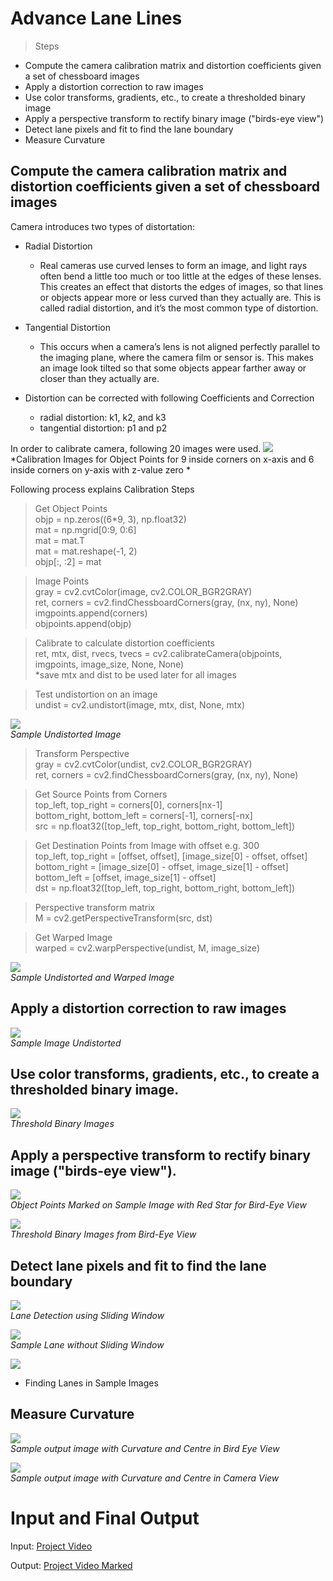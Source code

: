 # Advance Lane Lines
> Steps
* Compute the camera calibration matrix and distortion coefficients given a set of chessboard images
* Apply a distortion correction to raw images
* Use color transforms, gradients, etc., to create a thresholded binary image
* Apply a perspective transform to rectify binary image ("birds-eye view")
* Detect lane pixels and fit to find the lane boundary
* Measure Curvature


## Compute the camera calibration matrix and distortion coefficients given a set of chessboard images
Camera introduces two types of distortation:
* Radial Distortion
    * Real cameras use curved lenses to form an image, and light rays often bend a little too much or too little at the edges of these lenses. This creates an effect that distorts the edges of images, so that lines or objects appear more or less curved than they actually are. This is called radial distortion, and it’s the most common type of distortion.
* Tangential Distortion
    * This occurs when a camera’s lens is not aligned perfectly parallel to the imaging plane, where the camera film or sensor is. This makes an image look tilted so that some objects appear farther away or closer than they actually are.
    
* Distortion can be corrected with following Coefficients and Correction
    * radial distortion: k1, k2, and k3
    * tangential distortion: p1 and p2
    
In order to calibrate camera, following 20 images were used.
![](images/calibration.png)<br>
*Calibration Images for Object Points for 9 inside corners on x-axis and 6 inside corners on y-axis with z-value zero *

Following process explains Calibration Steps

> Get Object Points  
objp = np.zeros((6*9, 3), np.float32)  
mat = np.mgrid[0:9, 0:6]  
mat = mat.T  
mat = mat.reshape(-1, 2)  
objp[:, :2] = mat   

> Image Points  
gray = cv2.cvtColor(image, cv2.COLOR_BGR2GRAY)  
ret, corners = cv2.findChessboardCorners(gray, (nx, ny), None)  
imgpoints.append(corners)  
objpoints.append(objp)  

> Calibrate to calculate distortion coefficients  
ret, mtx, dist, rvecs, tvecs = cv2.calibrateCamera(objpoints, imgpoints, image_size, None, None)  
*save mtx and dist to be used later for all images  

>  Test undistortion on an image  
undist = cv2.undistort(image, mtx, dist, None, mtx)  

![](images/undistort_sample.png)  
*Sample Undistorted Image*


> Transform Perspective  
gray = cv2.cvtColor(undist, cv2.COLOR_BGR2GRAY)  
ret, corners = cv2.findChessboardCorners(gray, (nx, ny), None)  

> Get Source Points from Corners  
top_left, top_right = corners[0], corners[nx-1]  
bottom_right, bottom_left = corners[-1], corners[-nx]  
src = np.float32([top_left, top_right, bottom_right, bottom_left])  

> Get Destination Points from Image with offset e.g. 300  
top_left, top_right = [offset, offset], [image_size[0] - offset, offset]    
bottom_right = [image_size[0] - offset, image_size[1] - offset]    
bottom_left = [offset, image_size[1] - offset]  
dst = np.float32([top_left, top_right, bottom_right, bottom_left])  

> Perspective transform matrix  
M = cv2.getPerspectiveTransform(src, dst)

> Get Warped Image  
warped = cv2.warpPerspective(undist, M, image_size)  


![](images/undistort_warp_sample.png)  
*Sample Undistorted and Warped Image*


## Apply a distortion correction to raw images
![](images/undistort_sample.png)<br>
*Sample Image Undistorted*


## Use color transforms, gradients, etc., to create a thresholded binary image.
![](images/threshold_binary_images.png)<br>
*Threshold Binary Images*

## Apply a perspective transform to rectify binary image ("birds-eye view").
![](images/sample_corners.png)<br>
*Object Points Marked on Sample Image with Red Star for Bird-Eye View*

![](images/bird_eye_images.png)<br>
*Threshold Binary Images from Bird-Eye View*


## Detect lane pixels and fit to find the lane boundary
![](images/sliding_sample.png)<br>
*Lane Detection using Sliding Window*

![](images/sample_lane.png)<br>
*Sample Lane without Sliding Window*

![](images/lane_images.png)<br>
* Finding Lanes in Sample Images 


## Measure Curvature
![](images/sample_output_bird_eye.png)<br>
*Sample output image with Curvature and Centre in Bird Eye View*

![](images/sample_output.png)<br>
*Sample output image with Curvature and Centre in Camera View*


# Input and Final Output

Input: [Project Video](data/project_video.mp4)

Output: [Project Video Marked](data/project_video_marked.mp4)


